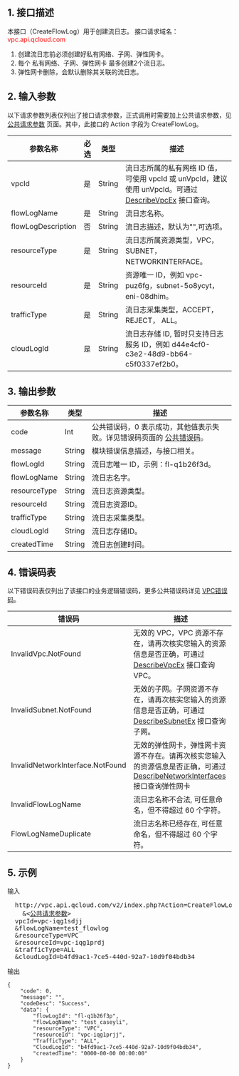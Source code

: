 ## 1. 接口描述
本接口（CreateFlowLog）用于创建流日志。
接口请求域名：<font style="color:red">vpc.api.qcloud.com</font> 

1) 创建流日志前必须创建好私有网络、子网、弹性网卡。
2) 每个 私有网络、子网、弹性网卡 最多创建2个流日志。
3) 弹性网卡删除，会默认删除其关联的流日志。
 

## 2. 输入参数
以下请求参数列表仅列出了接口请求参数，正式调用时需要加上公共请求参数，见 <a href="/doc/api/372/4153" title="公共请求参数">公共请求参数</a> 页面。其中，此接口的 Action 字段为 CreateFlowLog。

| 参数名称 | 必选  | 类型 | 描述 |
|---------|---------|---------|---------|
| vpcId | 是 | String | 流日志所属的私有网络 ID 值，可使用 vpcId 或 unVpcId，建议使用 unVpcId。可通过 <a href="http://tcecqpoc.fsphere.cn/doc/api/245/%E6%9F%A5%E8%AF%A2%E7%A7%81%E6%9C%89%E7%BD%91%E7%BB%9C%E5%88%97%E8%A1%A8" title="DescribeVpcEx">DescribeVpcEx</a> 接口查询。 |
| flowLogName | 是 | String | 流日志名称。|
| flowLogDescription | 否 | String | 流日志描述，默认为"",可选项。|
| resourceType | 是 | String | 流日志所属资源类型，VPC，SUBNET，NETWORKINTERFACE。|
| resourceId | 是 | String | 资源唯一 ID，例如 vpc-puz6fg，subnet-5o8ycyt，eni-08dhim。 |
| trafficType | 是 | String | 流日志采集类型，ACCEPT，REJECT， ALL。 | 
| cloudLogId | 是 | String | 流日志存储 ID, 暂时只支持日志服务 ID，例如 d44e4cf0-c3e2-48d9-bb64-c5f0337ef2b0。|


## 3. 输出参数

| 参数名称 | 类型 | 描述 |
|---------|---------|---------|
| code | Int | 公共错误码，0 表示成功，其他值表示失败。详见错误码页面的 <a href="http://tcecqpoc.fsphere.cn/doc/api/372/%E9%94%99%E8%AF%AF%E7%A0%81#1.E3.80.81.E5.85.AC.E5.85.B1.E9.94.99.E8.AF.AF.E7.A0.81" title="公共错误码">公共错误码</a>。|
| message | String | 模块错误信息描述，与接口相关。|
| flowLogId | String | 流日志唯一 ID，示例：fl-q1b26f3d。|
| flowLogName | String | 流日志名字。|
| resourceType | String | 流日志资源类型。|
| resourceId | String | 流日志资源ID。|
| trafficType | String | 流日志采集类型。|
| cloudLogId | String | 流日志存储ID。|
| createdTime | String | 流日志创建时间。|

 ## 4. 错误码表
 以下错误码表仅列出了该接口的业务逻辑错误码，更多公共错误码详见 <a href="http://tcecqpoc.fsphere.cn/doc/api/245/4924" title="VPC错误码">VPC错误码</a>。
 
| 错误码 | 描述 |
|---------|---------|
| InvalidVpc.NotFound | 无效的 VPC，VPC 资源不存在，请再次核实您输入的资源信息是否正确，可通过 <a href="http://tcecqpoc.fsphere.cn/doc/api/245/%E6%9F%A5%E8%AF%A2%E7%A7%81%E6%9C%89%E7%BD%91%E7%BB%9C%E5%88%97%E8%A1%A8" title="DescribeVpcEx">DescribeVpcEx</a> 接口查询 VPC。 |
| InvalidSubnet.NotFound | 无效的子网。子网资源不存在，请再次核实您输入的资源信息是否正确，可通过 <a href="http://tcecqpoc.fsphere.cn/doc/api/245/%E6%9F%A5%E8%AF%A2%E5%AD%90%E7%BD%91%E5%88%97%E8%A1%A8" title="DescribeSubnetEx">DescribeSubnetEx</a> 接口查询子网。 |
| InvalidNetworkInterface.NotFound | 无效的弹性网卡，弹性网卡资源不存在。请再次核实您输入的资源信息是否正确，可通过 <a href="http://tcecqpoc.fsphere.cn/doc/api/245/%e6%9f%a5%e8%af%a2%e5%bc%b9%e6%80%a7%e7%bd%91%e5%8d%a1%e4%bf%a1%e6%81%af?viewType=preview" title="DescribeNetworkInterfaces">DescribeNetworkInterfaces</a> 接口查询弹性网卡 |
| InvalidFlowLogName | 流日志名称不合法, 可任意命名，但不得超过 60 个字符。 |
| FlowLogNameDuplicate | 流日志名称已经存在, 可任意命名，但不得超过 60 个字符。 |


## 5. 示例
 
输入
<pre>
  http://vpc.api.qcloud.com/v2/index.php?Action=CreateFlowLog
	&<<a href="http://tcecqpoc.fsphere.cn/doc/api/229/6976">公共请求参数</a>>
  vpcId=vpc-iqg1sdjj
  &flowLogName=test_flowlog
  &resourceType=VPC
  &resourceId=vpc-iqg1prdj
  &trafficType=ALL
  &cloudLogId=b4fd9ac1-7ce5-440d-92a7-10d9f04bdb34
</pre>

输出
```
{
    "code": 0,
    "message": "",
    "codeDesc": "Success",
    "data": {
        "flowLogId": "fl-q1b26f3p",
        "flowLogName": "test_caseyli",
        "resourceType": "VPC",
        "resourceId": "vpc-iqg1prjj",
        "TrafficType": "ALL",
        "CloudLogId": "b4fd9ac1-7ce5-440d-92a7-10d9f04bdb34",
        "createdTime": "0000-00-00 00:00:00"
    }
}

```

